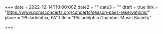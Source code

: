 +++
date = 2022-12-14T10:00:00Z
date2 = ""
date3 = ""
draft = true
link = "https://www.pcmsconcerts.org/concerts/season-pass-reservations/"
place = "Philadelphia, PA"
title = "Philadelphia Chamber Music Society"

+++

